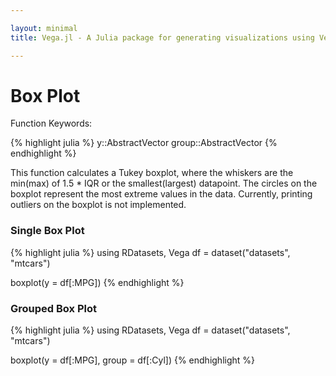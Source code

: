 ```yaml
---

layout: minimal
title: Vega.jl - A Julia package for generating visualizations using Vega

---
```


# Box Plot

Function Keywords:

{% highlight julia %}
y::AbstractVector
group::AbstractVector
{% endhighlight %}

This function calculates a Tukey boxplot, where the whiskers are the min(max) of 1.5 * IQR or the smallest(largest) datapoint. The circles on the boxplot represent the most extreme values in the data. Currently, printing outliers on the boxplot is not implemented.

### Single Box Plot
{% highlight julia %}
using RDatasets, Vega
df = dataset("datasets", "mtcars")

boxplot(y = df[:MPG])
{% endhighlight %}

<div id="singlebox"></div>
<script type="text/javascript">
parse("singlebox",
	{"name":"boxplot","height":200,"padding":"auto","marks":[{"properties":{"enter":{"height":{"signal":"boxSize"},"stroke":{"value":"#888"},"x2":{"field":"q3_y","scale":"x"},"x":{"field":"q1_y","scale":"x"},"yc":{"field":"x","scale":"y"},"fill":{"field":"x","scale":"group"}}},"from":{"data":"iqrcalcs"},"type":"rect"},{"properties":{"enter":{"height":{"value":1},"x2":{"field":"q1_y","scale":"x"},"x":{"field":"lower","scale":"x"},"yc":{"field":"x","scale":"y"},"fill":{"value":"#888"}}},"from":{"data":"iqrcalcs"},"type":"rect"},{"properties":{"enter":{"height":{"signal":"boxSize"},"x":{"field":"median_y","scale":"x"},"width":{"value":2},"yc":{"field":"x","scale":"y"},"fill":{"value":"#000"}}},"from":{"data":"iqrcalcs"},"type":"rect"},{"properties":{"enter":{"height":{"mult":0.5,"signal":"boxSize"},"x":{"field":"lower","scale":"x"},"width":{"value":1},"yc":{"field":"x","scale":"y"},"fill":{"value":"#000"}}},"from":{"data":"iqrcalcs"},"type":"rect"},{"properties":{"enter":{"height":{"mult":0.5,"signal":"boxSize"},"x":{"field":"upper","scale":"x"},"width":{"value":1},"yc":{"field":"x","scale":"y"},"fill":{"value":"#000"}}},"from":{"data":"iqrcalcs"},"type":"rect"},{"properties":{"enter":{"stroke":{"value":"#000"},"x":{"field":"min_y","scale":"x"},"yc":{"field":"x","scale":"y"},"size":{"value":40}}},"from":{"data":"iqrcalcs"},"type":"symbol"},{"properties":{"enter":{"stroke":{"value":"#000"},"x":{"field":"max_y","scale":"x"},"yc":{"field":"x","scale":"y"},"size":{"value":40}}},"from":{"data":"iqrcalcs"},"type":"symbol"},{"properties":{"enter":{"height":{"value":1},"x2":{"field":"upper","scale":"x"},"x":{"field":"q3_y","scale":"x"},"yc":{"field":"x","scale":"y"},"fill":{"value":"#888"}}},"from":{"data":"iqrcalcs"},"type":"rect"}],"axes":[{"type":"x","scale":"x"},{"offset":5,"properties":{"axis":{"stroke":{"value":"transparent"}}},"type":"y","scale":"y","tickSize":0}],"data":[{"name":"table","values":[{"x":" ","y2":0,"group":1,"y":21.0},{"x":" ","y2":0,"group":1,"y":21.0},{"x":" ","y2":0,"group":1,"y":22.8},{"x":" ","y2":0,"group":1,"y":21.4},{"x":" ","y2":0,"group":1,"y":18.7},{"x":" ","y2":0,"group":1,"y":18.1},{"x":" ","y2":0,"group":1,"y":14.3},{"x":" ","y2":0,"group":1,"y":24.4},{"x":" ","y2":0,"group":1,"y":22.8},{"x":" ","y2":0,"group":1,"y":19.2},{"x":" ","y2":0,"group":1,"y":17.8},{"x":" ","y2":0,"group":1,"y":16.4},{"x":" ","y2":0,"group":1,"y":17.3},{"x":" ","y2":0,"group":1,"y":15.2},{"x":" ","y2":0,"group":1,"y":10.4},{"x":" ","y2":0,"group":1,"y":10.4},{"x":" ","y2":0,"group":1,"y":14.7},{"x":" ","y2":0,"group":1,"y":32.4},{"x":" ","y2":0,"group":1,"y":30.4},{"x":" ","y2":0,"group":1,"y":33.9},{"x":" ","y2":0,"group":1,"y":21.5},{"x":" ","y2":0,"group":1,"y":15.5},{"x":" ","y2":0,"group":1,"y":15.2},{"x":" ","y2":0,"group":1,"y":13.3},{"x":" ","y2":0,"group":1,"y":19.2},{"x":" ","y2":0,"group":1,"y":27.3},{"x":" ","y2":0,"group":1,"y":26.0},{"x":" ","y2":0,"group":1,"y":30.4},{"x":" ","y2":0,"group":1,"y":15.8},{"x":" ","y2":0,"group":1,"y":19.7},{"x":" ","y2":0,"group":1,"y":15.0},{"x":" ","y2":0,"group":1,"y":21.4}]},{"name":"stats","source":"table","transform":[{"groupby":"x","type":"aggregate","summarize":{"y":["min","max","median","q1","q3","valid"]}}]},{"name":"iqrcalcs","source":"stats","transform":[{"field":"lower","expr":"max(datum.min_y,datum.q1_y-1.5*(datum.q3_y-datum.q1_y))","type":"formula"},{"field":"upper","expr":"min(datum.max_y,datum.q1_y+1.5*(datum.q3_y-datum.q1_y))","type":"formula"}]}],"scales":[{"name":"x","nice":true,"range":"width","domain":{"data":"table","field":"y"},"type":"linear","round":true},{"name":"y","points":true,"padding":1.5,"range":"height","domain":{"data":"table","field":"x"},"type":"ordinal","round":true},{"name":"group","nice":true,"range":["rgb(166,206,227)","rgb( 31,120,180)","rgb(178,223,138)","rgb( 51,160, 44)","rgb(251,154,153)","rgb(227, 26, 28)","rgb(253,191,111)","rgb(255,127,  0)","rgb(202,178,214)","rgb(106, 61,154)","rgb(255,255,153)","rgb(177, 89, 40)"],"domain":{"data":"table","field":"x"},"type":"ordinal","round":true}],"width":600,"signals":[{"name":"boxSize","init":40}]}
	);
</script>

### Grouped Box Plot
{% highlight julia %}
using RDatasets, Vega
df = dataset("datasets", "mtcars")

boxplot(y = df[:MPG], group = df[:Cyl])
{% endhighlight %}

<div id="multibox"></div>
<script type="text/javascript">
parse("multibox",
	{"name":"boxplot","height":200,"padding":"auto","marks":[{"properties":{"enter":{"height":{"signal":"boxSize"},"stroke":{"value":"#888"},"x2":{"field":"q3_y","scale":"x"},"x":{"field":"q1_y","scale":"x"},"yc":{"field":"x","scale":"y"},"fill":{"field":"x","scale":"group"}}},"from":{"data":"iqrcalcs"},"type":"rect"},{"properties":{"enter":{"height":{"value":1},"x2":{"field":"q1_y","scale":"x"},"x":{"field":"lower","scale":"x"},"yc":{"field":"x","scale":"y"},"fill":{"value":"#888"}}},"from":{"data":"iqrcalcs"},"type":"rect"},{"properties":{"enter":{"height":{"signal":"boxSize"},"x":{"field":"median_y","scale":"x"},"width":{"value":2},"yc":{"field":"x","scale":"y"},"fill":{"value":"#000"}}},"from":{"data":"iqrcalcs"},"type":"rect"},{"properties":{"enter":{"height":{"mult":0.5,"signal":"boxSize"},"x":{"field":"lower","scale":"x"},"width":{"value":1},"yc":{"field":"x","scale":"y"},"fill":{"value":"#000"}}},"from":{"data":"iqrcalcs"},"type":"rect"},{"properties":{"enter":{"height":{"mult":0.5,"signal":"boxSize"},"x":{"field":"upper","scale":"x"},"width":{"value":1},"yc":{"field":"x","scale":"y"},"fill":{"value":"#000"}}},"from":{"data":"iqrcalcs"},"type":"rect"},{"properties":{"enter":{"stroke":{"value":"#000"},"x":{"field":"min_y","scale":"x"},"yc":{"field":"x","scale":"y"},"size":{"value":40}}},"from":{"data":"iqrcalcs"},"type":"symbol"},{"properties":{"enter":{"stroke":{"value":"#000"},"x":{"field":"max_y","scale":"x"},"yc":{"field":"x","scale":"y"},"size":{"value":40}}},"from":{"data":"iqrcalcs"},"type":"symbol"},{"properties":{"enter":{"height":{"value":1},"x2":{"field":"upper","scale":"x"},"x":{"field":"q3_y","scale":"x"},"yc":{"field":"x","scale":"y"},"fill":{"value":"#888"}}},"from":{"data":"iqrcalcs"},"type":"rect"}],"axes":[{"type":"x","scale":"x"},{"offset":5,"properties":{"axis":{"stroke":{"value":"transparent"}}},"type":"y","scale":"y","tickSize":0}],"data":[{"name":"table","values":[{"x":6,"y2":0,"group":1,"y":21.0},{"x":6,"y2":0,"group":1,"y":21.0},{"x":4,"y2":0,"group":1,"y":22.8},{"x":6,"y2":0,"group":1,"y":21.4},{"x":8,"y2":0,"group":1,"y":18.7},{"x":6,"y2":0,"group":1,"y":18.1},{"x":8,"y2":0,"group":1,"y":14.3},{"x":4,"y2":0,"group":1,"y":24.4},{"x":4,"y2":0,"group":1,"y":22.8},{"x":6,"y2":0,"group":1,"y":19.2},{"x":6,"y2":0,"group":1,"y":17.8},{"x":8,"y2":0,"group":1,"y":16.4},{"x":8,"y2":0,"group":1,"y":17.3},{"x":8,"y2":0,"group":1,"y":15.2},{"x":8,"y2":0,"group":1,"y":10.4},{"x":8,"y2":0,"group":1,"y":10.4},{"x":8,"y2":0,"group":1,"y":14.7},{"x":4,"y2":0,"group":1,"y":32.4},{"x":4,"y2":0,"group":1,"y":30.4},{"x":4,"y2":0,"group":1,"y":33.9},{"x":4,"y2":0,"group":1,"y":21.5},{"x":8,"y2":0,"group":1,"y":15.5},{"x":8,"y2":0,"group":1,"y":15.2},{"x":8,"y2":0,"group":1,"y":13.3},{"x":8,"y2":0,"group":1,"y":19.2},{"x":4,"y2":0,"group":1,"y":27.3},{"x":4,"y2":0,"group":1,"y":26.0},{"x":4,"y2":0,"group":1,"y":30.4},{"x":8,"y2":0,"group":1,"y":15.8},{"x":6,"y2":0,"group":1,"y":19.7},{"x":8,"y2":0,"group":1,"y":15.0},{"x":4,"y2":0,"group":1,"y":21.4}]},{"name":"stats","source":"table","transform":[{"groupby":"x","type":"aggregate","summarize":{"y":["min","max","median","q1","q3","valid"]}}]},{"name":"iqrcalcs","source":"stats","transform":[{"field":"lower","expr":"max(datum.min_y,datum.q1_y-1.5*(datum.q3_y-datum.q1_y))","type":"formula"},{"field":"upper","expr":"min(datum.max_y,datum.q1_y+1.5*(datum.q3_y-datum.q1_y))","type":"formula"}]}],"scales":[{"name":"x","nice":true,"range":"width","domain":{"data":"table","field":"y"},"type":"linear","round":true},{"name":"y","points":true,"padding":1.5,"range":"height","domain":{"data":"table","field":"x"},"type":"ordinal","round":true},{"name":"group","nice":true,"range":["rgb(166,206,227)","rgb( 31,120,180)","rgb(178,223,138)","rgb( 51,160, 44)","rgb(251,154,153)","rgb(227, 26, 28)","rgb(253,191,111)","rgb(255,127,  0)","rgb(202,178,214)","rgb(106, 61,154)","rgb(255,255,153)","rgb(177, 89, 40)"],"domain":{"data":"table","field":"x"},"type":"ordinal","round":true}],"width":600,"signals":[{"name":"boxSize","init":40}]}
	);
</script>